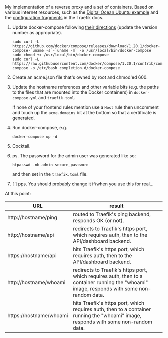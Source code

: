 My implementation of a reverse proxy and a set of containers.  Based
on various internet resources, such as the [Digital Ocean Ubuntu
example][do-example] and the [configuration
fragments][traefik-examples] in the Traefik docs.


1. Update docker-compose following [their directions][install-compose] (update
   the version number as appropriate).

   ```
   sudo curl -L https://github.com/docker/compose/releases/download/1.20.1/docker-compose-`uname -s`-`uname -m` -o /usr/local/bin/docker-compose
   sudo chmod +x /usr/local/bin/docker-compose
   sudo curl -L https://raw.githubusercontent.com/docker/compose/1.20.1/contrib/completion/bash/docker-compose -o /etc/bash_completion.d/docker-compose
   ```
2. Create an acme.json file that's owned by root and chmod'ed 600.

3. Update the hostname references and other variable bits (e.g. the
   paths to the files that are mounted into the Docker containers) in
   `docker-compose.yml` and `traefik.toml`.

   If none of your frontend rules mention use a `Host` rule
   then uncomment and touch up the `acme.domains` bit at the bottom
   so that a certificate is generated.

4. Run docker-compose, e.g.

   ```
   docker-compose up -d
   ```

5. Cocktail.

6. ps.  The password for the admin user was generated like so:

   ```
   htpasswd -nb admin secure_password
   ```

   and then set in the `traefik.toml` file.

7. [ ] pps.  You should probably change it if/when you use this for
   real...

At this point:

| URL                     | result                                                                                                                                      |
|-------------------------|---------------------------------------------------------------------------------------------------------------------------------------------|
| http://hostname/ping    | routed to Traefik's ping backend, responds OK (or not).                                                                                    |
| http://hostname/api     | redirects to Traefik's https port, which requires auth, then to the API/dashboard backend.                                                  |
| https://hostname/api    | hits Traefik's https port, which requires auth, then to the API/dashboard backend.                                                          |
| http://hostname/whoami  | redirects to Traefik's https port, which requires auth, then to a container running the "whoami" image, responds with some non-random data. |
| https://hostname/whoami | hits Traefik's https port, which requires auth, then to a container running the "whoami" image, responds with some non-random data.         |

[install-compose]: https://docs.docker.com/compose/install/#install-compose
[do-example]: https://www.digitalocean.com/community/tutorials/how-to-use-traefik-as-a-reverse-proxy-for-docker-containers-on-ubuntu-16-04
[traefik-examples]: https://docs.traefik.io/user-guide/examples/
